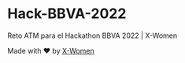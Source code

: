 # Hack-BBVA-2022
Reto ATM para el Hackathon BBVA 2022 | X-Women

Made with :heart: by [X-Women](https://github.com/x-women-mx)
